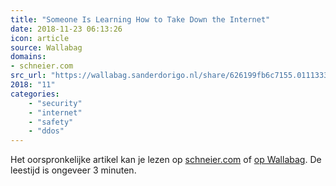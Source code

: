 ```yaml
---
title: "Someone Is Learning How to Take Down the Internet"
date: 2018-11-23 06:13:26
icon: article
source: Wallabag
domains:
- schneier.com
src_url: "https://wallabag.sanderdorigo.nl/share/626199fb6c7155.01113331"
2018: "11"
categories:
    - "security"
    - "internet"
    - "safety"
    - "ddos"
---
```

Het oorspronkelijke artikel kan je lezen op [schneier.com](https://www.schneier.com/blog/archives/2016/09/someone_is_lear.html) of [op Wallabag](https://wallabag.sanderdorigo.nl/share/626199fb6c7155.01113331). De leestijd is ongeveer 3 minuten.